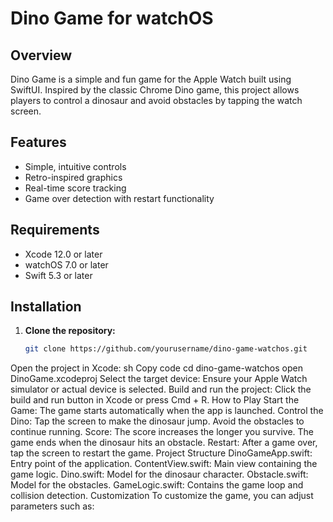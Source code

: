 # Dino Game for watchOS

## Overview
Dino Game is a simple and fun game for the Apple Watch built using SwiftUI. Inspired by the classic Chrome Dino game, this project allows players to control a dinosaur and avoid obstacles by tapping the watch screen.

## Features
- Simple, intuitive controls
- Retro-inspired graphics
- Real-time score tracking
- Game over detection with restart functionality

## Requirements
- Xcode 12.0 or later
- watchOS 7.0 or later
- Swift 5.3 or later

## Installation
1. **Clone the repository:**
   ```sh
   git clone https://github.com/yourusername/dino-game-watchos.git
Open the project in Xcode:
sh
Copy code
cd dino-game-watchos
open DinoGame.xcodeproj
Select the target device:
Ensure your Apple Watch simulator or actual device is selected.
Build and run the project:
Click the build and run button in Xcode or press Cmd + R.
How to Play
Start the Game:
The game starts automatically when the app is launched.
Control the Dino:
Tap the screen to make the dinosaur jump.
Avoid the obstacles to continue running.
Score:
The score increases the longer you survive.
The game ends when the dinosaur hits an obstacle.
Restart:
After a game over, tap the screen to restart the game.
Project Structure
DinoGameApp.swift: Entry point of the application.
ContentView.swift: Main view containing the game logic.
Dino.swift: Model for the dinosaur character.
Obstacle.swift: Model for the obstacles.
GameLogic.swift: Contains the game loop and collision detection.
Customization
To customize the game, you can adjust parameters such as:

